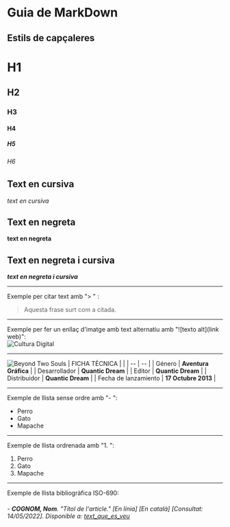 # Guia de MarkDown

## Estils de capçaleres
  # H1
  ## H2
  ### H3
  #### H4
  ##### H5
  ###### H6  

## Text en cursiva  
  *text en cursiva*  

## Text en negreta  
  **text en negreta**  

## Text en negreta i cursiva  
  ***text en negreta i cursiva***  

  
-----  
[Això es una línia divisòria]: #  

Exemple per citar text amb "> " :  
> Aquesta frase surt com a citada.  

-----

Exemple per fer un enllaç d'imatge amb text alternatiu amb "![texto alt](link web)":  
![Cultura Digital](https://miro.medium.com/max/400/0*9PyyNvrO2PcD3KuU.png)  

[Idealment, crear una carpeta d'imatges o videos al directori i enllaçar des d'aquí en comptes de fer enllaços externs]: # 
-----

![Beyond Two Souls](img/beyond-banner.png)
| FICHA TÉCNICA  |   |
| -- | -- |
| Género | **Aventura Gráfica** |
| Desarrollador | **Quantic Dream** |
| Editor | **Quantic Dream** |
| Distribuidor | **Quantic Dream** |
| Fecha de lanzamiento | **17 Octubre 2013** |

-----

Exemple de llista sense ordre amb "- ":  
- Perro
- Gato
- Mapache

-----

Exemple de llista ordrenada amb "1. ":
1. Perro
2. Gato
3. Mapache

-----

Exemple de llista bibliogràfica ISO-690:  
###### - **COGNOM, Nom**. *"Títol de l'article."* [En línia] [En català] [Consultat: 14/05/2022]. Disponible a: [text_que_es_veu](enllaç)  
